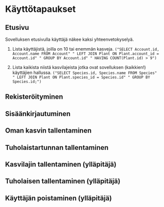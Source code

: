 # Käyttötapaukset


## Etusivu

Sovelluksen etusivulla käyttäjä näkee kaksi yhteenvetokyselyä.

1) Lista käyttäjistä, joilla on 10 tai enemmän kasveja.
`("SELECT Account.id, Account.name FROM Account"
                    " LEFT JOIN Plant ON Plant.account_id = Account.id"
                    " GROUP BY Account.id"
                    " HAVING COUNT(Plant.id) > 9")`

2) Lista kaikista niistä kasvilajeista jotka ovat sovelluksen (kaikkien!) käyttäjien hallussa.
`("SELECT Species.id, Species.name FROM Species"
                     " LEFT JOIN Plant ON Plant.species_id = Species.id"
                     " GROUP BY Species.id;")`



## Rekisteröityminen



## Sisäänkirjautuminen



## Oman kasvin tallentaminen



## Tuholaistartunnan tallentaminen



## Kasvilajin tallentaminen (ylläpitäjä)



## Tuholaisen tallentaminen (ylläpitäjä)



## Käyttäjän poistaminen (ylläpitäjä)

